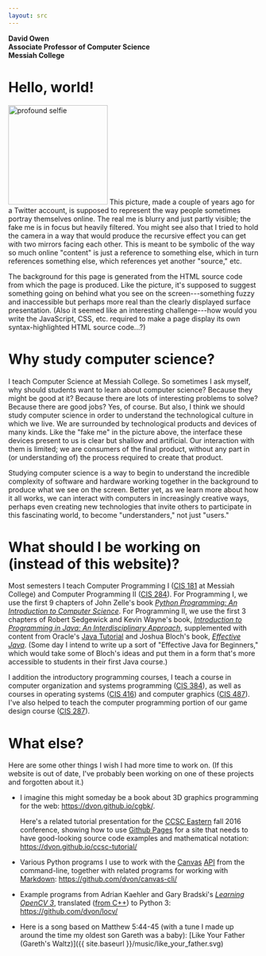 ```yaml
---
layout: src
---
```


**David Owen**  
**Associate Professor of Computer Science**  
**Messiah College**  

# Hello, world!

<!-- ![profound selfie](/images/crop-and-blur.jpg) -->
<img src="{{ site.baseurl }}/images/crop-and-blur.jpg" alt="profound selfie" style="width:200px">
This picture, made a couple of years ago for a
Twitter account, is supposed to represent the
way people sometimes portray themselves online.
The real me is blurry and just partly visible;
the fake me is in focus but heavily filtered.  You
might see also that I tried to hold the camera in
a way that would produce the recursive effect you can get with
two mirrors facing each other.  This is meant to
be symbolic of the way so much online "content"
is just a reference to something else, which in turn
references something else, which references yet another
"source," etc.

The background for this page is generated from the
HTML source code from which the page is produced.  Like the
picture, it's supposed to suggest something going on
behind what you see on the screen---something fuzzy and inaccessible
but perhaps more real than the clearly displayed surface
presentation.  (Also it seemed like an interesting challenge---how
would you write the JavaScript, CSS, etc. required to make a page
display its own syntax-highlighted HTML source code...?)

# Why study computer science?

I teach Computer Science at Messiah College.  So sometimes I ask
myself, why should students want to learn about computer science?
Because they might be good at it?  Because there are lots of
interesting problems to solve?  Because there are good jobs?  Yes,
of course.  But also, I think we should study computer science
in order to understand the technological culture in which we live.
We are surrounded by technological products and devices of many
kinds.  Like the "fake me" in the picture above, the interface
these devices
present to us is clear but shallow and artificial.  Our interaction
with them is limited; we are consumers of the final
product, without any part in (or understanding of) the process
required to create that product.

Studying computer science is a way to begin
to understand the incredible complexity of software and hardware
working together in the background to produce what we see on the
screen.  Better yet, as we learn more about how it all works, we
can interact with computers in increasingly creative ways,
perhaps even creating new technologies that invite others to
participate in this fascinating world, to become "understanders,"
not just "users."

# What should I be working on (instead of this website)?

Most semesters I teach Computer Programming I
([CIS 181](https://banner.messiah.edu:5000/BANR/mc_bwckctlg.P_EnterCatalog?subject=CIS&course=181)
at Messiah College) and Computer Programming II
([CIS 284](https://banner.messiah.edu:5000/BANR/mc_bwckctlg.P_EnterCatalog?subject=CIS&course=284)).
For Programming I, we use the first 9 chapters of John Zelle's book
[*Python Programming:  An Introduction to Computer Science*](http://mcsp.wartburg.edu/zelle/python/).
For Programming II, we use the first 3 chapters of Robert Sedgewick
and Kevin Wayne's book, [*Introduction to Programming in Java:
An Interdisciplinary Approach*](http://introcs.cs.princeton.edu/java/home/),
supplemented with content from Oracle's
[Java Tutorial](https://docs.oracle.com/javase/tutorial/)
and Joshua Bloch's book,
[*Effective Java*](https://www.pearsonhighered.com/program/Bloch-Effective-Java-2nd-Edition/PGM310651.html).
(Some day I intend to write up a sort of
"Effective Java for Beginners," which would take some of Bloch's
ideas and put them in a form that's more accessible to students
in their first Java course.)

I addition the introductory programming courses, I teach a
course in computer organization and systems programming
([CIS 384](https://banner.messiah.edu:5000/BANR/mc_bwckctlg.P_EnterCatalog?subject=CIS&course=384)),
as well as courses in operating systems
([CIS 416](https://banner.messiah.edu:5000/BANR/mc_bwckctlg.P_EnterCatalog?subject=CIS&course=416))
and computer graphics
([CIS 487](https://banner.messiah.edu:5000/BANR/mc_bwckctlg.P_EnterCatalog?subject=CIS&course=487)).
I've also helped to teach the computer programming portion of
our game design course
([CIS 287](https://banner.messiah.edu:5000/BANR/mc_bwckctlg.P_EnterCatalog?subject=CIS&course=287)).

# What else?

Here are some other things I wish I had more time to work on.
(If this website is out of date, I've probably been working on
one of these projects and forgotten about it.)

-   I imagine this might someday be a book about 3D graphics
    programming for the web: <https://dvon.github.io/cgbk/>.

    Here's a related tutorial presentation for the [CCSC
    Eastern](http://www.ccsc-eastern.org) fall 2016 conference,
    showing how to use [Github Pages](https://pages.github.com)
    for a site that needs to have good-looking source code
    examples and mathematical notation:
    <https://dvon.github.io/ccsc-tutorial/>

-   Various Python programs I use to work with the
    [Canvas](https://www.canvaslms.com/)
    [API](https://api.instructure.com/)
    from the command-line, together with related programs for
    working with
    [Markdown](https://daringfireball.net/projects/markdown/):
    <https://github.com/dvon/canvas-cli/>

-   Example programs from Adrian Kaehler and Gary Bradski's
    [*Learning OpenCV 3*](http://shop.oreilly.com/product/0636920044765.do),
    translated
    ([from C++](https://github.com/oreillymedia/Learning-OpenCV-3_examples))
    to Python 3: <https://github.com/dvon/locv/>

-   Here is a song based on Matthew 5:44-45 (with a tune I made
    up around the time my oldest son Gareth was a baby):
    [Like Your Father (Gareth's Waltz)]({{ site.baseurl }}/music/like_your_father.svg)
